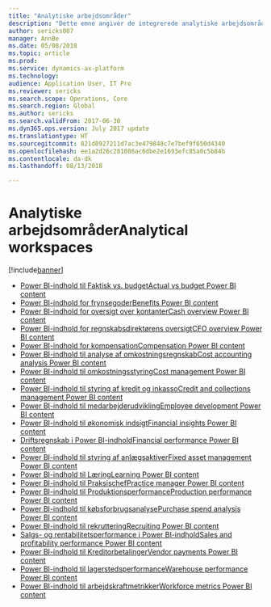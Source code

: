 ```yaml
---
title: "Analytiske arbejdsområder"
description: "Dette emne angiver de integrerede analytiske arbejdsområder, der er tilgængelige, og henviser til ressourcer, hvor du kan få flere oplysninger om dem."
author: sericks007
manager: AnnBe
ms.date: 05/08/2018
ms.topic: article
ms.prod: 
ms.service: dynamics-ax-platform
ms.technology: 
audience: Application User, IT Pro
ms.reviewer: sericks
ms.search.scope: Operations, Core
ms.search.region: Global
ms.author: sericks
ms.search.validFrom: 2017-06-30
ms.dyn365.ops.version: July 2017 update
ms.translationtype: HT
ms.sourcegitcommit: 821d8927211d7ac3e479848c7e7bef9f650d4340
ms.openlocfilehash: ee1a2d26c281086ac6dbe2e1693efc85a0c5b84b
ms.contentlocale: da-dk
ms.lasthandoff: 08/13/2018

---
```


# <a name="analytical-workspaces"></a><span data-ttu-id="bad35-103">Analytiske arbejdsområder</span><span class="sxs-lookup"><span data-stu-id="bad35-103">Analytical workspaces</span></span>
[!include[banner](../includes/banner.md)]

- [<span data-ttu-id="bad35-104">Power BI-indhold til Faktisk vs. budget</span><span class="sxs-lookup"><span data-stu-id="bad35-104">Actual vs budget Power BI content</span></span>](ledger-budgets-power-bi.md)
- [<span data-ttu-id="bad35-105">Power BI-indhold for frynsegoder</span><span class="sxs-lookup"><span data-stu-id="bad35-105">Benefits Power BI content</span></span>](benefits-power-bi.md)
- [<span data-ttu-id="bad35-106">Power BI-indhold for oversigt over kontanter</span><span class="sxs-lookup"><span data-stu-id="bad35-106">Cash overview Power BI content</span></span>](../../financials/cash-bank-management/Cash-Overview-Power-BI-content.md)
- [<span data-ttu-id="bad35-107">Power BI-indhold for regnskabsdirektørens oversigt</span><span class="sxs-lookup"><span data-stu-id="bad35-107">CFO overview Power BI content</span></span>](CFO-power-bi.md)
- [<span data-ttu-id="bad35-108">Power BI-indhold for kompensation</span><span class="sxs-lookup"><span data-stu-id="bad35-108">Compensation Power BI content</span></span>](compensation-power-bi.md)
- [<span data-ttu-id="bad35-109">Power BI-indhold til analyse af omkostningsregnskab</span><span class="sxs-lookup"><span data-stu-id="bad35-109">Cost accounting analysis Power BI content</span></span>](cost-accounting-analysis-content-pack.md) 
- [<span data-ttu-id="bad35-110">Power BI-indhold til omkostningsstyring</span><span class="sxs-lookup"><span data-stu-id="bad35-110">Cost management Power BI content</span></span>](cost-management-content-pack.md)
- [<span data-ttu-id="bad35-111">Power BI-indhold til styring af kredit og inkasso</span><span class="sxs-lookup"><span data-stu-id="bad35-111">Credit and collections management Power BI content</span></span>](../../financials/accounts-receivable/credit-collections-power-bi.md)
- [<span data-ttu-id="bad35-112">Power BI-indhold til medarbejderudvikling</span><span class="sxs-lookup"><span data-stu-id="bad35-112">Employee development Power BI content</span></span>](employee-development-PBI.md) 
- [<span data-ttu-id="bad35-113">Power BI-indhold til økonomisk indsigt</span><span class="sxs-lookup"><span data-stu-id="bad35-113">Financial insights Power BI content</span></span>](financial-insights.md)
- [<span data-ttu-id="bad35-114">Driftsregnskab i Power BI-indhold</span><span class="sxs-lookup"><span data-stu-id="bad35-114">Financial performance Power BI content</span></span>](financial-performance-power-bi-content-pack.md)
- [<span data-ttu-id="bad35-115">Power BI-indhold til styring af anlægsaktiver</span><span class="sxs-lookup"><span data-stu-id="bad35-115">Fixed asset management Power BI content</span></span>](../../financials/fixed-assets/Fixed-asset-management-workspace.md)
- [<span data-ttu-id="bad35-116">Power BI-indhold til Læring</span><span class="sxs-lookup"><span data-stu-id="bad35-116">Learning Power BI content</span></span>](learning-power-bi.md)
- [<span data-ttu-id="bad35-117">Power BI-indhold til Praksischef</span><span class="sxs-lookup"><span data-stu-id="bad35-117">Practice manager Power BI content</span></span>](practice-manager-power-bi.md)
- [<span data-ttu-id="bad35-118">Power BI-indhold til Produktionsperformance</span><span class="sxs-lookup"><span data-stu-id="bad35-118">Production performance Power BI content</span></span>](production-performance-power-bi.md)
- [<span data-ttu-id="bad35-119">Power BI-indhold til købsforbrugsanalyse</span><span class="sxs-lookup"><span data-stu-id="bad35-119">Purchase spend analysis Power BI content</span></span>](purchase-content-pack-for-power-bi.md) 
- [<span data-ttu-id="bad35-120">Power BI-indhold til rekruttering</span><span class="sxs-lookup"><span data-stu-id="bad35-120">Recruiting Power BI content</span></span>](recruiting-analysis-power-bi-content-pack.md) 
- [<span data-ttu-id="bad35-121">Salgs- og rentabilitetsperformance i Power BI-indhold</span><span class="sxs-lookup"><span data-stu-id="bad35-121">Sales and profitability performance Power BI content</span></span>](sales-profitability-performance-content-pack.md)
- [<span data-ttu-id="bad35-122">Power BI-indhold til Kreditorbetalinger</span><span class="sxs-lookup"><span data-stu-id="bad35-122">Vendor payments Power BI content</span></span>](../../financials/accounts-payable/Vendor-payments-workspace.md)
- [<span data-ttu-id="bad35-123">Power BI-indhold til lagerstedsperformance</span><span class="sxs-lookup"><span data-stu-id="bad35-123">Warehouse performance Power BI content</span></span>](warehouse-power-bi-content.md)
- [<span data-ttu-id="bad35-124">Power BI-indhold til arbejdskraftmetrikker</span><span class="sxs-lookup"><span data-stu-id="bad35-124">Workforce metrics Power BI content</span></span>](workforce-analysis-power-bi-content-pack.md)

